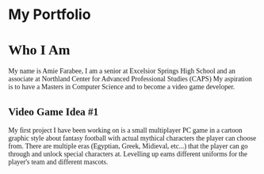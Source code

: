 <html> <head> <title>Portfolio</title>
  </head> <body> <h1>My Portfolio</h1> 
<h1 style="font-family:timesnewroman;">Who I Am</h1>
<p style="font-family:timesnewroman;">My name is Amie Farabee, I am a senior at Excelsior Springs High School and an associate at Northland Center for Advanced Professional Studies (CAPS) My aspiration is to have a Masters in Computer Science and to become a video game developer.</p>
  <h2 style=font-family:timesnewroman;">Video Game Idea #1</h2>
  <p style=font-family:timesnewroman;">My first project I have been working on is a small multiplayer PC game in a cartoon graphic style about fantasy football with actual mythical characters the player can choose from. There are multiple eras (Egyptian, Greek, Midieval, etc...) that the player can go through and unlock special characters at. Levelling up earns different uniforms for the player's team and different mascots. 
